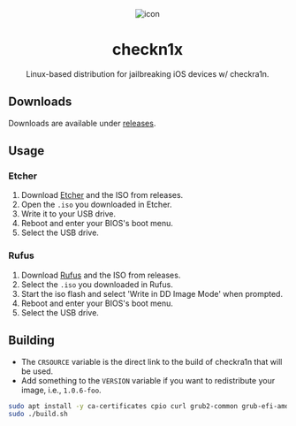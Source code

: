 <div align="center">
<picture>
<source media="(prefers-color-scheme: dark)" srcset="icon_light.png">
<img src="icon_dark.png" alt="icon">
</picture>

# checkn1x

Linux-based distribution for jailbreaking iOS devices w/ checkra1n.
</div>

## Downloads

Downloads are available under [releases](https://github.com/asineth0/checkn1x/releases).

## Usage
### Etcher
1. Download [Etcher](https://etcher.io) and the ISO from releases.
2. Open the ``.iso`` you downloaded in Etcher.
3. Write it to your USB drive.
4. Reboot and enter your BIOS's boot menu.
5. Select the USB drive.

### Rufus
1. Download [Rufus](https://rufus.ie/en/) and the ISO from releases.
2. Select the ``.iso`` you downloaded in Rufus.
3. Start the iso flash and select 'Write in DD Image Mode' when prompted.
4. Reboot and enter your BIOS's boot menu.
5. Select the USB drive.

## Building

* The ``CRSOURCE`` variable is the direct link to the build of checkra1n that will be used.
* Add something to the ``VERSION`` variable if you want to redistribute your image, i.e., ``1.0.6-foo``.

```sh
sudo apt install -y ca-certificates cpio curl grub2-common grub-efi-amd64-bin grub-pc-bin gzip mtools tar xorriso xz-utils
sudo ./build.sh
```
